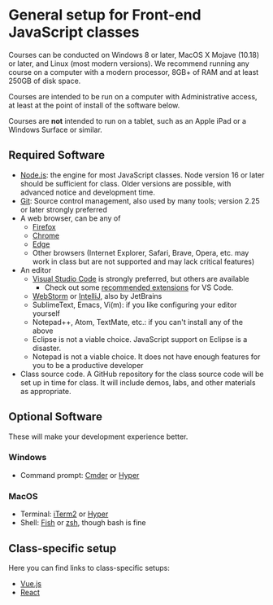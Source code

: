 # General setup for Front-end JavaScript classes

Courses can be conducted on Windows 8 or later, MacOS X Mojave (10.18) or later, and Linux (most modern versions). We recommend running
any course on a computer with a modern processor, 8GB+ of RAM and at least 250GB of disk space. 

Courses are intended to be run on a computer with Administrative access, at least at the point of install of the software below. 

Courses are **not** intended to run on a tablet, such as an Apple iPad or a Windows Surface or similar. 

## Required Software

- [Node.js](https://nodejs.org): the engine for most JavaScript classes. Node version 16 or later should be sufficient for class. Older versions are possible, with advanced notice and development time.
- [Git](https://git-scm.com/): Source control management, also used by many tools; version 2.25 or later strongly preferred
- A web browser, can be any of
  - [Firefox](https://www.mozilla.org/en-US/firefox/browsers/)
  - [Chrome](https://www.google.com/chrome/)
  - [Edge](https://www.microsoft.com/en-us/edge)
  - Other browsers (Internet Explorer, Safari, Brave, Opera, etc. may work in class but are not supported and may lack critical features)
- An editor
  - [Visual Studio Code](https://code.visualstudio.com/) is strongly preferred, but others are available
    - Check out some [recommended extensions](vs-code-extensions.md) for VS Code.
  - [WebStorm](https://www.jetbrains.com/webstorm/) or [IntelliJ](https://www.jetbrains.com/idea/), also by JetBrains
  - SublimeText, Emacs, Vi(m): if you like configuring your editor yourself
  - Notepad++, Atom, TextMate, etc.: if you can't install any of the above
  - Eclipse is not a viable choice. JavaScript support on Eclipse is a disaster.
  - Notepad is not a viable choice. It does not have enough features for you to be a productive developer
- Class source code. A GitHub repository for the class source code will be set up in time for class. It will include demos, labs, and other materials as appropriate. 

## Optional Software

These will make your development experience better.

### Windows

- Command prompt: [Cmder](https://cmder.net/) or [Hyper](https://hyper.is/)

### MacOS

- Terminal: [iTerm2](https://www.iterm2.com/) or [Hyper](https://hyper.is/)
- Shell: [Fish](https://fishshell.com/) or [zsh](http://zsh.sourceforge.net/), though bash is fine

## Class-specific setup

Here you can find links to class-specific setups:

- [Vue.js](vue-configuration.md)
- [React](react-configuration.md)




